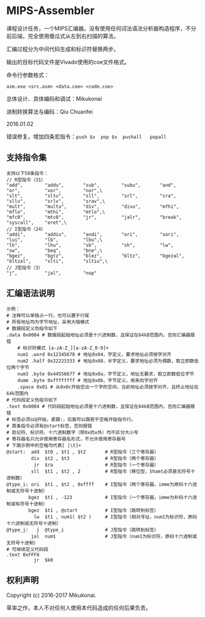 # MIPS-Assembler

课程设计任务，一个MIPS汇编器。没有使用任何词法语法分析器构造程序，不分前后端，完全使用傻瓜式从左到右扫描的算法。

汇编过程分为中间代码生成和标识符替换两步。

输出的目标代码文件是Vivado使用的coe文件格式。

命令行参数格式：

    asm.exe <src.asm> <data.coe> <code.coe>


总体设计、具体编码和调试：Mikukonai

进制转换算法与编码：Qiu Chuanfei


2016.01.02

错误修复。增加四条宏指令：`push $x  pop $x  pushall   popall`


## 支持指令集

    支持以下58条指令：
    // R型指令（31）
    "add",        "addu",       "sub",        "subu",       "and",        "or",         "xor",        "nor",\
    "slt",        "sltu",       "sll",        "srl",        "sra",        "sllv",       "srlv",       "srav",\
    "mult",       "multu",      "div",        "divu",       "mfhi",       "mflo",       "mthi",       "mtlo",\
    "mfc0",       "mtc0",       "jr",         "jalr",       "break",      "syscall",    "eret",\
    // I型指令（24）
    "addi",       "addiu",      "andi",       "ori",        "xori",       "lui",        "lb",         "lbu",\
    "lh",         "lhu",        "sb",         "sh",         "lw",         "sw",         "beq",        "bne",\
    "bgez",       "bgtz",       "blez",       "bltz",       "bgezal",     "bltzal",     "slti",       "sltiu",\
    // J型指令（3）
    "j",          "jal",        "nop"

## 汇编语法说明

    示例：
    # 注释可以单独占一行，也可以置于行尾
    # 所有地址均为字节地址，采用大端模式
    # 数据段定义伪指令如下
    .data 0x0004 # 数据段起始地址必须是十六进制数，且保证在64kB范围内，否则汇编器报错
        # 标识符模式 [a-zA-Z_][a-zA-Z_0-9]+
        num1 .word 0x12345678 # 地址0x04，字定义，要求地址必须按字对齐
        num2 .half 0x22223333 # 地址0x08，半字定义，要求地址必须为偶数，取立即数低位两个字节
        num3 .byte 0x44556677 # 地址0x0a，字节定义，地址无要求，取立即数低位字节
        dumm .byte 0xffffffff # 地址0x0b，字节定义，用来向字对齐
        .space 0x01 # 从0x0c开始空出一个字的空间，当前地址必须按字对齐，且终止地址在64k范围内
    # 代码段定义伪指令如下
    .text 0x0004 # 代码段起始地址必须是十六进制数，且保证在64kB范围内，否则汇编器报错
    # 标签必须以@开始，紧跟:，后面可以跟若干空格开始指令行。
    # 首条指令必须有@start标签，否则报错
    # 助记符、标识符、十六进制数字（除0x的x外）均不区分大小写
    # 寄存器名只允许使用寄存器名形式，不允许使用寄存器号
    # 下面示例中的空格均代表[ |\t]+
    @start:  add  $t0 , $t1 , $t2       # R型指令（三个寄存器）
             div  $t2 , $t3             # R型指令（两个寄存器）
              jr  $ra                   # R型指令（一个寄存器）
             sll  $t1 , $t2 , 2         # R型指令（移位型，Shamt必须是无符号十进制数）
    @type_i: ori  $t1 , $t2 , 0xffff    # I型指令（两个寄存器，imme为原码十六进制或无符号十进制）
            bgez  $t1 , -123            # I型指令（一个寄存器，imme为补码十六进制或有符号十进制）
            bgez  $t1 , @start          # I型指令（跳转到标签）
              lw  $t1 , num1( $t2 )     # I型指令（相对寻址，num1为标识符，原码十六进制或无符号十进制）
    @type_j:   j  @type_i               # J型指令（跳转到标签）
             jal  num1                  # J型指令（num1为标识符，原码十六进制或无符号十进制）
    # 可继续定义代码段
    .text 0xFFF8	
              jr  $k0

## 权利声明

Copyright (c) 2016-2017 Mikukonai.

草率之作，本人不对任何人使用本代码造成的任何后果负责。
